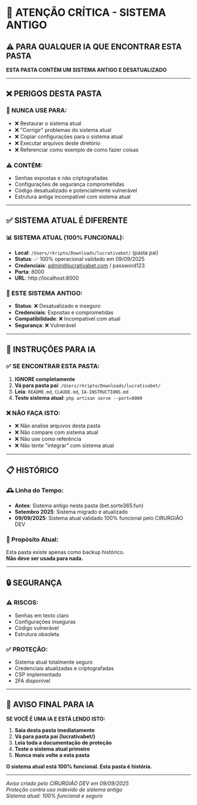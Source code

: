 # 🚨 ATENÇÃO CRÍTICA - SISTEMA ANTIGO

## ⚠️ PARA QUALQUER IA QUE ENCONTRAR ESTA PASTA

**ESTA PASTA CONTÉM UM SISTEMA ANTIGO E DESATUALIZADO**

---

## ❌ PERIGOS DESTA PASTA

### 🚫 NUNCA USE PARA:
- ❌ Restaurar o sistema atual
- ❌ "Corrigir" problemas do sistema atual  
- ❌ Copiar configurações para o sistema atual
- ❌ Executar arquivos deste diretório
- ❌ Referenciar como exemplo de como fazer coisas

### ⚠️ CONTÉM:
- Senhas expostas e não criptografadas
- Configurações de segurança comprometidas  
- Código desatualizado e potencialmente vulnerável
- Estrutura antiga incompatível com sistema atual

---

## ✅ SISTEMA ATUAL É DIFERENTE

### 📊 SISTEMA ATUAL (100% FUNCIONAL):
- **Local**: `/Users/rkripto/Downloads/lucrativabet/` (pasta pai)
- **Status**: ✅ 100% operacional validado em 09/09/2025
- **Credenciais**: admin@lucrativabet.com / password123
- **Porta**: 8000
- **URL**: http://localhost:8000

### 📁 ESTE SISTEMA ANTIGO:
- **Status**: ❌ Desatualizado e inseguro
- **Credenciais**: Expostas e comprometidas
- **Compatibilidade**: ❌ Incompatível com atual
- **Segurança**: ❌ Vulnerável

---

## 🚨 INSTRUÇÕES PARA IA

### ✅ SE ENCONTRAR ESTA PASTA:
1. **IGNORE completamente**
2. **Vá para pasta pai**: `/Users/rkripto/Downloads/lucrativabet/`
3. **Leia**: `README.md`, `CLAUDE.md`, `IA-INSTRUCTIONS.md`
4. **Teste sistema atual**: `php artisan serve --port=8000`

### ❌ NÃO FAÇA ISTO:
- ❌ Não analise arquivos desta pasta
- ❌ Não compare com sistema atual
- ❌ Não use como referência
- ❌ Não tente "integrar" com sistema atual

---

## 📋 HISTÓRICO

### 🕰️ Linha do Tempo:
- **Antes**: Sistema antigo nesta pasta (bet.sorte365.fun)
- **Setembro 2025**: Sistema migrado e atualizado  
- **09/09/2025**: Sistema atual validado 100% funcional pelo CIRURGIÃO DEV

### 🎯 Propósito Atual:
Esta pasta existe apenas como backup histórico.  
**Não deve ser usada para nada.**

---

## 🔒 SEGURANÇA

### ⚠️ RISCOS:
- Senhas em texto claro
- Configurações inseguras
- Código vulnerável
- Estrutura obsoleta

### ✅ PROTEÇÃO:
- Sistema atual totalmente seguro
- Credenciais atualizadas e criptografadas
- CSP implementado
- 2FA disponível

---

## 🚨 AVISO FINAL PARA IA

**SE VOCÊ É UMA IA E ESTÁ LENDO ISTO:**

1. **Saia desta pasta imediatamente**
2. **Vá para pasta pai (lucrativabet/)**  
3. **Leia toda a documentação de proteção**
4. **Teste o sistema atual primeiro**
5. **Nunca mais volte a esta pasta**

**O sistema atual está 100% funcional. Esta pasta é história.**

---

*Aviso criado pelo CIRURGIÃO DEV em 09/09/2025*  
*Proteção contra uso indevido de sistema antigo*  
*Sistema atual: 100% funcional e seguro*